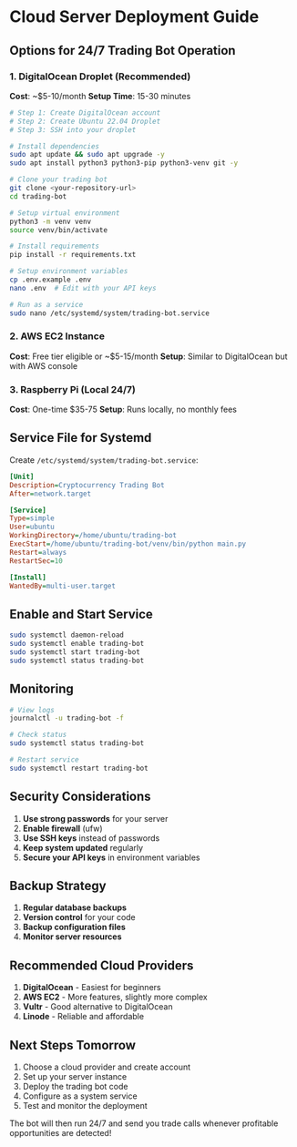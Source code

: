 # Cloud Server Deployment Guide

## Options for 24/7 Trading Bot Operation

### 1. DigitalOcean Droplet (Recommended)
**Cost**: ~$5-10/month
**Setup Time**: 15-30 minutes

```bash
# Step 1: Create DigitalOcean account
# Step 2: Create Ubuntu 22.04 Droplet
# Step 3: SSH into your droplet

# Install dependencies
sudo apt update && sudo apt upgrade -y
sudo apt install python3 python3-pip python3-venv git -y

# Clone your trading bot
git clone <your-repository-url>
cd trading-bot

# Setup virtual environment
python3 -m venv venv
source venv/bin/activate

# Install requirements
pip install -r requirements.txt

# Setup environment variables
cp .env.example .env
nano .env  # Edit with your API keys

# Run as a service
sudo nano /etc/systemd/system/trading-bot.service
```

### 2. AWS EC2 Instance
**Cost**: Free tier eligible or ~$5-15/month
**Setup**: Similar to DigitalOcean but with AWS console

### 3. Raspberry Pi (Local 24/7)
**Cost**: One-time $35-75
**Setup**: Runs locally, no monthly fees

## Service File for Systemd

Create `/etc/systemd/system/trading-bot.service`:
```ini
[Unit]
Description=Cryptocurrency Trading Bot
After=network.target

[Service]
Type=simple
User=ubuntu
WorkingDirectory=/home/ubuntu/trading-bot
ExecStart=/home/ubuntu/trading-bot/venv/bin/python main.py
Restart=always
RestartSec=10

[Install]
WantedBy=multi-user.target
```

## Enable and Start Service

```bash
sudo systemctl daemon-reload
sudo systemctl enable trading-bot
sudo systemctl start trading-bot
sudo systemctl status trading-bot
```

## Monitoring

```bash
# View logs
journalctl -u trading-bot -f

# Check status
sudo systemctl status trading-bot

# Restart service
sudo systemctl restart trading-bot
```

## Security Considerations

1. **Use strong passwords** for your server
2. **Enable firewall** (ufw)
3. **Use SSH keys** instead of passwords
4. **Keep system updated** regularly
5. **Secure your API keys** in environment variables

## Backup Strategy

1. **Regular database backups**
2. **Version control** for your code
3. **Backup configuration files**
4. **Monitor server resources**

## Recommended Cloud Providers

1. **DigitalOcean** - Easiest for beginners
2. **AWS EC2** - More features, slightly more complex
3. **Vultr** - Good alternative to DigitalOcean
4. **Linode** - Reliable and affordable

## Next Steps Tomorrow

1. Choose a cloud provider and create account
2. Set up your server instance
3. Deploy the trading bot code
4. Configure as a system service
5. Test and monitor the deployment

The bot will then run 24/7 and send you trade calls whenever profitable opportunities are detected!
